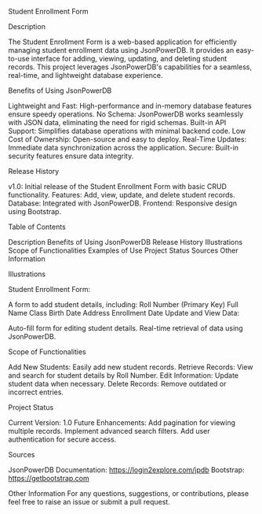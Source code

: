 Student Enrollment Form

Description

The Student Enrollment Form is a web-based application for efficiently managing student enrollment data using JsonPowerDB. It provides an easy-to-use interface for adding, viewing, updating, and deleting student records. This project leverages JsonPowerDB's capabilities for a seamless, real-time, and lightweight database experience.

Benefits of Using JsonPowerDB

Lightweight and Fast: High-performance and in-memory database features ensure speedy operations.
No Schema: JsonPowerDB works seamlessly with JSON data, eliminating the need for rigid schemas.
Built-in API Support: Simplifies database operations with minimal backend code.
Low Cost of Ownership: Open-source and easy to deploy.
Real-Time Updates: Immediate data synchronization across the application.
Secure: Built-in security features ensure data integrity.

Release History

v1.0: Initial release of the Student Enrollment Form with basic CRUD functionality.
Features: Add, view, update, and delete student records.
Database: Integrated with JsonPowerDB.
Frontend: Responsive design using Bootstrap.

Table of Contents

Description
Benefits of Using JsonPowerDB
Release History
Illustrations
Scope of Functionalities
Examples of Use
Project Status
Sources
Other Information

Illustrations

Student Enrollment Form:

A form to add student details, including:
Roll Number (Primary Key)
Full Name
Class
Birth Date
Address
Enrollment Date
Update and View Data:

Auto-fill form for editing student details.
Real-time retrieval of data using JsonPowerDB.

Scope of Functionalities

Add New Students: Easily add new student records.
Retrieve Records: View and search for student details by Roll Number.
Edit Information: Update student data when necessary.
Delete Records: Remove outdated or incorrect entries.

Project Status

Current Version: 1.0
Future Enhancements:
Add pagination for viewing multiple records.
Implement advanced search filters.
Add user authentication for secure access.

Sources

JsonPowerDB Documentation: https://login2explore.com/jpdb
Bootstrap: https://getbootstrap.com

Other Information
For any questions, suggestions, or contributions, please feel free to raise an issue or submit a pull request.
